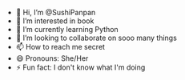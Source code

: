 - 👋 Hi, I’m @SushiPanpan
- 👀 I’m interested in book
- 🌱 I’m currently learning Python
- 💞️ I’m looking to collaborate on sooo many things
- 📫 How to reach me secret
- 😄 Pronouns: She/Her
- ⚡ Fun fact: I don't know what I'm doing

<!---
SushiPanpan/SushiPanpan is a ✨ special ✨ repository because its `README.md` (this file) appears on your GitHub profile.
You can click the Preview link to take a look at your changes.
--->

